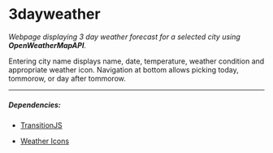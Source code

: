 # 3dayweather
*Webpage displaying 3 day weather forecast for a selected city using __OpenWeatherMapAPI__*.

Entering city name displays name, date, temperature, weather condition and appropriate weather icon.
Navigation at bottom allows picking today, tommorow, or day after tommorow.

---

##### Dependencies:

* [TransitionJS](http://www.transitionjs.org/)

* [Weather Icons](https://erikflowers.github.io/weather-icons/)
